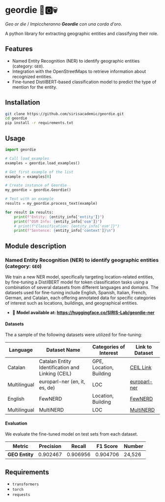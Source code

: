 # geordie 📌🅾️💀
_Geo or die_ / _Impiccheranno **Geordie** con una corda d'oro_.

A python library for extracting geographic entities and classifying their role.

## Features

- Named Entity Recognition (NER) to identify geographic entities (category: `GEO`).
- Integration with the OpenStreetMaps to retrieve information about recognized entities.
- Fine-tuned DistilBERT-based classification model to predict the type of mention for the entity.

## Installation

```bash
git clone https://github.com/sirisacademic/geordie.git
cd geordie
pip install -r requirements.txt
```

## Usage

```python
import geordie 

# Call load_examples
examples = geordie.load_examples()

# Get first example of the list
example = examples[0]

# Create instance of Geordie
my_geordie = geordie.Geordie()

# Test with an example
results = my_geordie.process_text(example)

for result in results:
    print(f"Entity: {entity_info['entity']}")
    print(f"OSM Info: {entity_info['osm']}")
    # print(f"Classification: {entity_info['osm']}")
    print(f"Sentence: {entity_info['context']}\n")
```

## Module description
### Named Entity Recognition (NER) to identify geographic entities (category: `GEO`)
We train a new NER model, specifically targeting location-related entities, by fine-tuning a DistilBERT model for token classification tasks using a combination of several datasets from different languages and domains. The datasets used for fine-tuning include English, Spanish, Italian, French, German, and Catalan, each offering annotated data for specific categories of interest such as locations, buildings, and geographical entities.

- 🤗 **Model available at: https://huggingface.co/SIRIS-Lab/geordie-ner**

#### Datasets
The a sample of the following datasets were utilized for fine-tuning:

| Language       | Dataset Name                                         | Categories of Interest               | Link to Dataset        |
|----------------|------------------------------------------------------|--------------------------------------|------------------------|
| Catalan        | Catalan Entity Identification and Linking (CEIL)      | GPE, Location, Building              | [CEIL Link](#)          |
| Multilingual   | europarl-ner (en, it, es, de)                         | LOC                                  | [europarl-ner](#)       |
| English        | FewNERD                                               | Location, Building                   | [FewNERD](#)            |
| Multilingual   | MultiNERD                                              | LOC                                  | [MultiNERD](#)          |

#### Evaluation
We evaluate the fine-tuned model on test sets from each dataset.

| Metric              | Precision | Recall   | F1 Score | Number      |
|---------------------|-----------|----------|----------|-------------|
| **GEO Entity**             | 0.902467  | 0.906956 | 0.904706 | 24,526      |

## Requirements
- `transformers`
- `torch`
- `requests`


